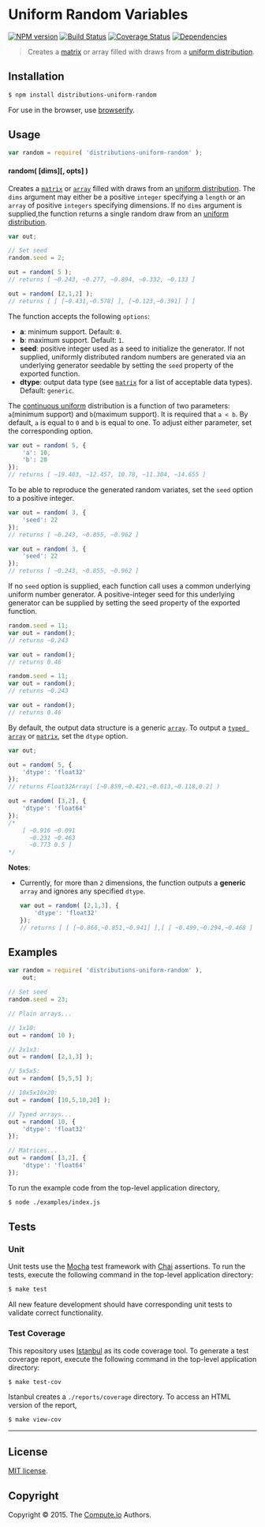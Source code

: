 Uniform Random Variables
===
[![NPM version][npm-image]][npm-url] [![Build Status][travis-image]][travis-url] [![Coverage Status][codecov-image]][codecov-url] [![Dependencies][dependencies-image]][dependencies-url]

> Creates a [matrix](https://github.com/dstructs/matrix) or array filled with draws from a [uniform distribution](https://en.wikipedia.org/wiki/Uniform_distribution).


## Installation

``` bash
$ npm install distributions-uniform-random
```

For use in the browser, use [browserify](https://github.com/substack/node-browserify).


## Usage

``` javascript
var random = require( 'distributions-uniform-random' );
```

#### random( [dims][, opts] )

Creates a [`matrix`](https://github.com/dstructs/matrix) or [`array`](https://developer.mozilla.org/en-US/docs/Web/JavaScript/Reference/Global_Objects/Array) filled with draws from an [uniform distribution](https://en.wikipedia.org/wiki/Uniform_distribution). The `dims` argument may either be a positive `integer` specifying a `length` or an `array` of positive `integers` specifying dimensions. If no `dims` argument is supplied,the function returns a single random draw from an [uniform distribution](https://en.wikipedia.org/wiki/Uniform_distribution).

``` javascript
var out;

// Set seed
random.seed = 2;

out = random( 5 );
// returns [ ~0.243, ~0.277, ~0.894, ~0.332, ~0.133 ]

out = random( [2,1,2] );
// returns [ [ [~0.431,~0.578] ], [~0.123,~0.391] ] ]

```

The function accepts the following `options`:

*	__a__: minimum support. Default: `0`.
*	__b__: maximum support. Default: `1`.
*	__seed__: positive integer used as a seed to initialize the generator. If not supplied, uniformly distributed random numbers are generated via an underlying generator seedable by setting the `seed` property of the exported function.
*	__dtype__: output data type (see [`matrix`](https://github.com/dstructs/matrix) for a list of acceptable data types). Default: `generic`.

The [continuous uniform](https://en.wikipedia.org/wiki/Uniform_distribution) distribution is a function of two parameters: `a`(minimum support) and `b`(maximum support). It is required that `a < b`. By default, `a` is equal to `0` and `b` is equal to one. To adjust either parameter, set the corresponding option.

``` javascript
var out = random( 5, {
	'a': 10,
	'b': 20
});
// returns [ ~19.403, ~12.457, 10.78, ~11.304, ~14.655 ]

```

To be able to reproduce the generated random variates, set the `seed` option to a positive integer.

``` javascript
var out = random( 3, {
	'seed': 22
});
// returns [ ~0.243, ~0.855, ~0.962 ]

var out = random( 3, {
    'seed': 22
});
// returns [ ~0.243, ~0.855, ~0.962 ]

```

If no `seed` option is supplied, each function call uses a common underlying uniform number generator. A positive-integer seed for this underlying generator can be supplied by setting the seed property of the exported function.

```javascript
random.seed = 11;
var out = random();
// returns ~0.243

var out = random();
// returns 0.46

random.seed = 11;
var out = random();
// returns ~0.243

var out = random();
// returns 0.46

```

By default, the output data structure is a generic [`array`](https://developer.mozilla.org/en-US/docs/Web/JavaScript/Reference/Global_Objects/Array). To output a [`typed array`](https://developer.mozilla.org/en-US/docs/Web/JavaScript/Typed_arrays) or [`matrix`](https://github.com/dstructs/matrix), set the `dtype` option.

``` javascript
var out;

out = random( 5, {
	'dtype': 'float32'
});
// returns Float32Array( [~0.859,~0.421,~0.013,~0.118,0.2] )

out = random( [3,2], {
	'dtype': 'float64'
});
/*
	[ ~0.916 ~0.091
	  ~0.231 ~0.463
	  ~0.773 0.5 ]
*/

```

__Notes__:
*	Currently, for more than `2` dimensions, the function outputs a __generic__ `array` and ignores any specified `dtype`.

	``` javascript
	var out = random( [2,1,3], {
		'dtype': 'float32'
	});
	// returns [ [ [~0.866,~0.851,~0.941] ],[ [ ~0.499,~0.294,~0.468 ] ] ]

	```

## Examples

``` javascript
var random = require( 'distributions-uniform-random' ),
	out;

// Set seed
random.seed = 23;

// Plain arrays...

// 1x10:
out = random( 10 );

// 2x1x3:
out = random( [2,1,3] );

// 5x5x5:
out = random( [5,5,5] );

// 10x5x10x20:
out = random( [10,5,10,20] );

// Typed arrays...
out = random( 10, {
	'dtype': 'float32'
});

// Matrices...
out = random( [3,2], {
	'dtype': 'float64'
});
```

To run the example code from the top-level application directory,

``` bash
$ node ./examples/index.js
```


## Tests

### Unit

Unit tests use the [Mocha](http://mochajs.org/) test framework with [Chai](http://chaijs.com) assertions. To run the tests, execute the following command in the top-level application directory:

``` bash
$ make test
```

All new feature development should have corresponding unit tests to validate correct functionality.


### Test Coverage

This repository uses [Istanbul](https://github.com/gotwarlost/istanbul) as its code coverage tool. To generate a test coverage report, execute the following command in the top-level application directory:

``` bash
$ make test-cov
```

Istanbul creates a `./reports/coverage` directory. To access an HTML version of the report,

``` bash
$ make view-cov
```


---
## License

[MIT license](http://opensource.org/licenses/MIT).


## Copyright

Copyright &copy; 2015. The [Compute.io](https://github.com/compute-io) Authors.


[npm-image]: http://img.shields.io/npm/v/distributions-uniform-random.svg
[npm-url]: https://npmjs.org/package/distributions-uniform-random

[travis-image]: http://img.shields.io/travis/distributions-io/uniform-random/master.svg
[travis-url]: https://travis-ci.org/distributions-io/uniform-random

[codecov-image]: https://img.shields.io/codecov/c/github/distributions-io/uniform-random/master.svg
[codecov-url]: https://codecov.io/github/distributions-io/uniform-random?branch=master

[dependencies-image]: http://img.shields.io/david/distributions-io/uniform-random.svg
[dependencies-url]: https://david-dm.org/distributions-io/uniform-random

[dev-dependencies-image]: http://img.shields.io/david/dev/distributions-io/uniform-random.svg
[dev-dependencies-url]: https://david-dm.org/dev/distributions-io/uniform-random

[github-issues-image]: http://img.shields.io/github/issues/distributions-io/uniform-random.svg
[github-issues-url]: https://github.com/distributions-io/uniform-random/issues
